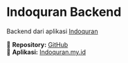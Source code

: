 # Indoquran Backend  
Backend dari aplikasi [Indoquran](https://indoquran.my.id)  

🔗 **Repository:** [GitHub](https://github.com/Akbaroke/indoquran.my.id)  
🔗 **Aplikasi:** [Indoquran.my.id](https://indoquran.my.id)  
